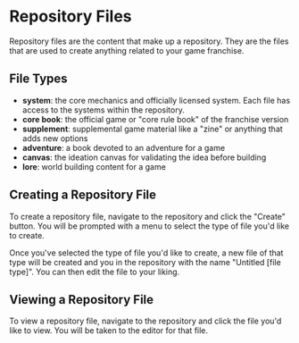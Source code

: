 # Repository Files

Repository files are the content that make up a repository. They are the files that are used to create anything related to your game franchise.

## File Types

- **system**: the core mechanics and officially licensed system. Each file has access to the systems within the repository.
- **core book**: the official game or "core rule book" of the franchise version
- **supplement**: supplemental game material like a "zine" or anything that adds new options
- **adventure**: a book devoted to an adventure for a game
- **canvas**: the ideation canvas for validating the idea before building
- **lore**: world building content for a game

## Creating a Repository File

To create a repository file, navigate to the repository and click the "Create" button. You will be prompted with a menu to select the type of file you'd like to create.

Once you've selected the type of file you'd like to create, a new file of that type will be created and you in the repository with the name "Untitled [file type]". You can then edit the file to your liking.

## Viewing a Repository File

To view a repository file, navigate to the repository and click the file you'd like to view. You will be taken to the editor for that file.
